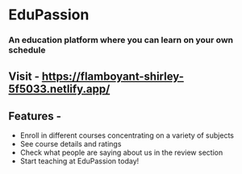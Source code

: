 # EduPassion 
### An education platform where you can learn on your own schedule

## Visit - https://flamboyant-shirley-5f5033.netlify.app/

## Features - 

* Enroll in different courses concentrating on a variety of subjects
* See course details and ratings
* Check what people are saying about us in the review section
* Start teaching at EduPassion today! 